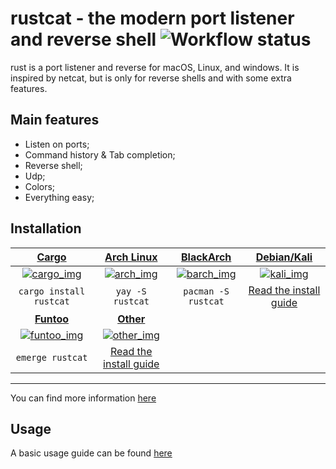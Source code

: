rustcat - the modern port listener and reverse shell ![Workflow status](https://github.com/robiot/rustcat/actions/workflows/rust.yml/badge.svg)
=================================================================================

rust is a port listener and reverse for macOS, Linux, and windows. It is inspired by netcat, but is only for reverse shells and with some extra features.

## Main features
* Listen on ports;
* Command history & Tab completion;
* Reverse shell;
* Udp;
* Colors;
* Everything easy;

## Installation

| **[Cargo][cargo_lnk]**                | **[Arch Linux][arch_lnk]**            | **[BlackArch][barch_lnk]**            | **[Debian/Kali][kali_lnk]**
|:-------------------------------------:|:-------------------------------------:|:-------------------------------------:|:-------------------------------------:|
| [![cargo_img]][cargo_lnk]             | [![arch_img]][arch_lnk]               | [![barch_img]][barch_lnk]             | [![kali_img]][kali_lnk]               |
| `cargo install rustcat`               | `yay -S rustcat`                      | `pacman -S rustcat`                   | [Read the install guide][debian_guide]|
| **[Funtoo][funtoo_lnk]**              | **[Other][other_lnk]**                |                                       |                                       |
| [![funtoo_img]][funtoo_lnk]           | [![other_img]][other_lnk]             |                                       |                                       |
| `emerge rustcat`                      | [Read the install guide][other_guide] |                                       |                                       |

[cargo_lnk]: https://crates.io/crates/rustcat
[cargo_img]: https://raw.githubusercontent.com/robiot/rustcat/main/img/icons/cargo.png

[arch_lnk]: https://aur.archlinux.org/packages/rustcat/
[arch_img]: https://raw.githubusercontent.com/robiot/rustcat/main/img/icons/arch.png

[barch_lnk]: https://www.blackarch.org/tools.html
[barch_img]: https://raw.githubusercontent.com/robiot/rustcat/main/img/icons/blackarch.png

[kali_lnk]: https://github.com/robiot/rustcat
[kali_img]: https://raw.githubusercontent.com/robiot/rustcat/main/img/icons/kali.png
[debian_guide]: https://github.com/robiot/rustcat/wiki/Installation-Guide#kalidebian

[funtoo_lnk]: https://github.com/funtoo/net-kit/tree/1.4-release/net-analyzer/rustcat
[funtoo_img]: https://raw.githubusercontent.com/robiot/rustcat/main/img/icons/funtoo.png

[other_lnk]: https://github.com/robiot/rustcat
[other_img]: https://raw.githubusercontent.com/robiot/rustcat/main/img/icons/others.png
[other_guide]: https://github.com/robiot/rustcat/wiki/Installation-Guide
<hr>

You can find more information [here](https://github.com/robiot/rustcat/wiki/Installation-Guide)

## Usage
A basic usage guide can be found [here](https://github.com/robiot/rustcat/wiki/Basic-Usage)
